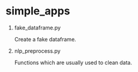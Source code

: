 # simple_apps

1. fake_dataframe.py 

    Create a fake dataframe.

2. nlp_preprocess.py 

    Functions which are usually used to clean data.
